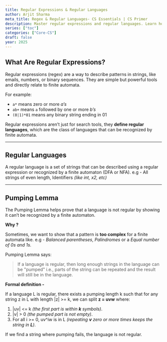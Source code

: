 ```yaml
---
title: Regular Expressions & Regular Languages
author: Arjit Sharma
meta_title: Regex & Regular Languages- CS Essentials | CS Primer
description: Master regular expressions and regular languages. Learn how they power pattern matching and lexical analysis in programming and compiler design.
series: ["toc"]
categories: ["Core-CS"]
draft: false
year: 2025
---
```


## What Are Regular Expressions?

Regular expressions (regex) are a way to describe patterns in strings, like emails, numbers, or binary sequences. They are simple but powerful tools and directly relate to finite automata.

For example:

- `a*` means zero or more *a’s*
- `ab+` means `a` followed by one or more *b’s*
- `(0|1)*01` means any binary string ending in 01

Regular expressions aren’t just for search tools, they **define regular languages**, which are the class of languages that can be recognized by finite automata.

---

## Regular Languages

A regular language is a set of strings that can be described using a regular expression or recognized by a finite automaton (DFA or NFA). e.g - All strings of even length, Identifiers *(like int, x2, etc)*

---

## Pumping Lemma

The Pumping Lemma helps prove that a language is not regular by showing it can’t be recognized by a finite automaton.

**Why ?**

Sometimes, we want to show that a pattern is **too complex** for a finite automata like. e.g - *Balanced parentheses*, *Palindromes* or a *Equal number of 0s and 1s.* 

Pumping Lemma says:

> If a language is regular, then long enough strings in the language can be "pumped" i.e., parts of the string can be repeated and the result will still be in the language.
> 

**Formal definition -**

If a language L is regular, there exists a pumping length k such that for any string z in L with length |z| >= k, we can split **z = uvw** where:

1. |uv| <= k *(the first part is within **k** symbols)*.
2. |v| > 0 *(the pumped part is not empty)*.
3. For all i >= 0, uv^iw is in L *(repeating **v** zero or more times keeps the string in **L**)*.

If we find a string where pumping fails, the language is not regular.